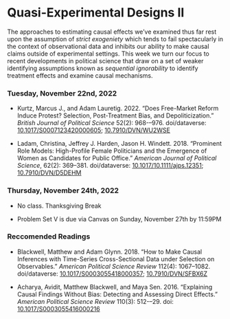 Quasi-Experimental Designs II
================

The approaches to estimating causal effects we’ve examined thus far rest
upon the assumption of *strict exogeniety* which tends to fail
spectacularly in the context of observational data and inhibits our
ability to make causal claims outside of experimental settings. This
week we turn our focus to recent developments in political science that
draw on a set of weaker identifying assumptions known as *sequential
ignorability* to identify treatment effects and examine causal
mechanisms.

### Tuesday, November 22nd, 2022

-   Kurtz, Marcus J., and Adam Lauretig. 2022. “Does Free-Market Reform
    Induce Protest? Selection, Post-Treatment Bias, and
    Depoliticization.” *British Journal of Political Science* 52(2):
    968-–976. doi/dataverse:
    [10.1017/S0007123420000605](https://doi.org/10.1017/S0007123420000605);
    [10.7910/DVN/WU2WSE](https://doi.org/10.7910/DVN/WU2WSE)

-   Ladam, Christina, Jeffrey J. Harden, Jason H. Windett. 2018.
    “Prominent Role Models: High-Profile Female Politicians and the
    Emergence of Women as Candidates for Public Office.” *American
    Journal of Political Science*, 62(2): 369–381. doi/dataverse:
    [10.1017/10.1111/ajps.12351](https://doi.org/10.1111/ajps.12351);
    [10.7910/DVN/D5DEHM](http://doi.org/10.7910/DVN/D5DEHM)

### Thursday, November 24th, 2022

-   No class. Thanksgiving Break

-   Problem Set V is due via Canvas on Sunday, November 27th by 11:59PM

### Reccomended Readings

-   Blackwell, Matthew and Adam Glynn. 2018. “How to Make Causal
    Inferences with Time-Series Cross-Sectional Data under Selection on
    Observables.” *American Political Science Review* 112(4): 1067–1082.
    doi/dataverse:
    [10.1017/S0003055418000357](https://doi.org/10.1017/S0003055418000357);
    [10.7910/DVN/SFBX6Z](https://doi.org/10.7910/DVN/SFBX6Z)

-   Acharya, Avidit, Matthew Blackwell, and Maya Sen. 2016. “Explaining
    Causal Findings Without Bias: Detecting and Assessing Direct
    Effects.” *American Political Science Review* 110(3): 512-–29. doi:
    [10.1017/S0003055416000216](https://doi.org/10.1017/S0003055416000216)
